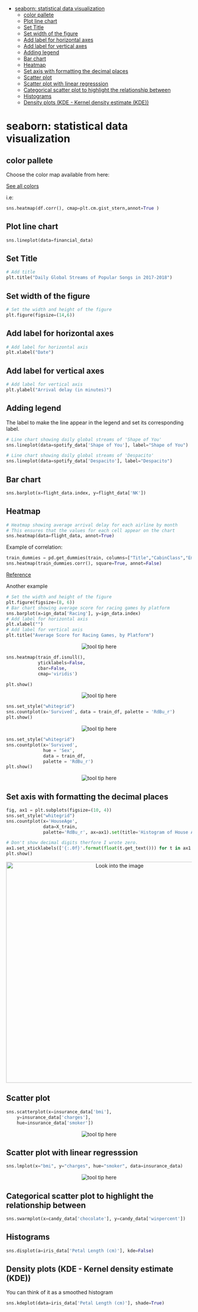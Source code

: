 <!--ts-->
   * [seaborn: statistical data visualization](#seaborn-statistical-data-visualization)
      * [color pallete](#color-pallete)
      * [Plot line chart](#plot-line-chart)
      * [Set Title](#set-title)
      * [Set width of the figure](#set-width-of-the-figure)
      * [Add label for horizontal axes](#add-label-for-horizontal-axes)
      * [Add label for vertical axes](#add-label-for-vertical-axes)
      * [Adding legend](#adding-legend)
      * [Bar chart](#bar-chart)
      * [Heatmap](#heatmap)
      * [Set axis with formatting the decimal places](#set-axis-with-formatting-the-decimal-places)
      * [Scatter plot](#scatter-plot)
      * [Scatter plot with linear regresssion](#scatter-plot-with-linear-regresssion)
      * [Categorical scatter plot to highlight the relationship between](#categorical-scatter-plot-to-highlight-the-relationship-between)
      * [Histograms](#histograms)
      * [Density plots (KDE - Kernel density estimate (KDE))](#density-plots-kde---kernel-density-estimate-kde)

<!-- Added by: gil_diy, at: Thu 17 Mar 2022 10:03:10 IST -->

<!--te-->

# seaborn: statistical data visualization

## color pallete

Choose the color map available from here:

[See all colors](https://astromsshin.github.io/science/code/matplotlib_cm/index.html)

i.e:
```python
sns.heatmap(df.corr(), cmap=plt.cm.gist_stern,annot=True )
```

## Plot line chart

```python
sns.lineplot(data=financial_data)
```

## Set Title 

```python
# Add title
plt.title("Daily Global Streams of Popular Songs in 2017-2018")
```

## Set width of the figure

```python
# Set the width and height of the figure
plt.figure(figsize=(14,6))
```

## Add label for horizontal axes

```python
# Add label for horizontal axis
plt.xlabel("Date")
```

## Add label for vertical axes
```python
# Add label for vertical axis
plt.ylabel("Arrival delay (in minutes)")
```

## Adding legend

 The label to make the line appear in the legend and set its corresponding label.

```python
# Line chart showing daily global streams of 'Shape of You'
sns.lineplot(data=spotify_data['Shape of You'], label="Shape of You")

# Line chart showing daily global streams of 'Despacito'
sns.lineplot(data=spotify_data['Despacito'], label="Despacito")
```

## Bar chart

```python
sns.barplot(x=flight_data.index, y=flight_data['NK'])
```

## Heatmap

```python
# Heatmap showing average arrival delay for each airline by month
# This ensures that the values for each cell appear on the chart
sns.heatmap(data=flight_data, annot=True)
```

Example of correlation:

```python
train_dummies = pd.get_dummies(train, columns=["Title","CabinClass","Embarked"]).corr()
sns.heatmap(train_dummies.corr(), square=True, annot=False)
```

[Reference](https://www.kaggle.com/jamesmcguigan/python-titanic-exploration#Confusion-Matrix)


Another example
```python
# Set the width and height of the figure
plt.figure(figsize=(8, 6))
# Bar chart showing average score for racing games by platform
sns.barplot(x=ign_data['Racing'], y=ign_data.index)
# Add label for horizontal axis
plt.xlabel("")
# Add label for vertical axis
plt.title("Average Score for Racing Games, by Platform")
```

<p align="center"> <!-- style="width:400px;" -->
  <img src="images/sns/bar_plot.png" title="tool tip here">
</p>


```python
sns.heatmap(train_df.isnull(),
            yticklabels=False,
            cbar=False,
            cmap='viridis')

plt.show()

```

<p align="center"> <!-- style="width:400px;" -->
  <img src="images/sns/get_nan.png" title="tool tip here">
</p>


```python
sns.set_style("whitegrid")
sns.countplot(x='Survived', data = train_df, palette = 'RdBu_r')
plt.show()
```
<p align="center"> <!-- style="width:400px;" -->
  <img src="images/sns/count_plot.png" title="tool tip here">
</p>


```python
sns.set_style("whitegrid")
sns.countplot(x='Survived',
              hue = 'Sex',
              data = train_df,
              palette = 'RdBu_r')
plt.show()
```

<p align="center"> <!-- style="width:400px;" -->
  <img src="images/sns/count_plot_advance.png" title="tool tip here">
</p>

## Set axis with formatting the decimal places

```python
fig, ax1 = plt.subplots(figsize=(10, 4))
sns.set_style("whitegrid")
sns.countplot(x='HouseAge',
              data=X_train,
              palette='RdBu_r', ax=ax1).set(title='Histogram of House Age')

# Don't show decimal digits therfore I wrote zero.
ax1.set_xticklabels(['{:.0f}'.format(float(t.get_text())) for t in ax1.get_xticklabels()])
plt.show()
```


<p align="center">
  <img width="600" src="images/sns/countplot_axis_format.jpg" title="Look into the image">
</p>

## Scatter plot

```python
sns.scatterplot(x=insurance_data['bmi'],
	y=insurance_data['charges'],
	hue=insurance_data['smoker'])
```

<p align="center"> <!-- style="width:400px;" -->
  <img src="images/sns/scatter_plot.png" title="tool tip here">
</p>

## Scatter plot with linear regresssion

```python
sns.lmplot(x="bmi", y="charges", hue="smoker", data=insurance_data)
```

<p align="center"> <!-- style="width:400px;" -->
  <img src="images/sns/scatter_plot_with_linear_regression.png" title="tool tip here">
</p>

## Categorical scatter plot to highlight the relationship between

```python
sns.swarmplot(x=candy_data['chocolate'], y=candy_data['winpercent'])
```

## Histograms

```python
sns.displot(a=iris_data['Petal Length (cm)'], kde=False)
```

## Density plots (KDE - Kernel density estimate (KDE))

You can think of it as a smoothed histogram

```python
sns.kdeplot(data=iris_data['Petal Length (cm)'], shade=True)
```

## 

